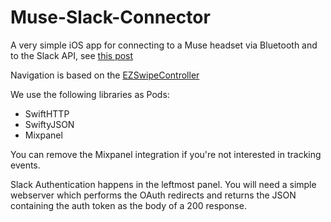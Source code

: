 # Muse-Slack-Connector

A very simple iOS app for connecting to a Muse headset via Bluetooth and to the Slack API, see [this post](medium.com)

Navigation is based on the [EZSwipeController](https://github.com/goktugyil/EZSwipeController/)

We use the following libraries as Pods:
 - SwiftHTTP
 - SwiftyJSON
 - Mixpanel

You can remove the Mixpanel integration if you're not interested in tracking events.

Slack Authentication happens in the leftmost panel. You will need a simple webserver which performs the OAuth redirects and returns the JSON containing the auth token as the body of a 200 response. 
